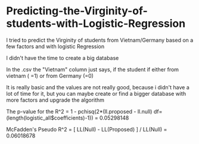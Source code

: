 # Predicting-the-Virginity-of-students-with-Logistic-Regression

I tried to predict the Virginity of students from Vietnam/Germany based on a few factors and 
with logistic Regression 

I didn't have the time to create a big database

In the .csv the "Vietnam" column just says, if the student if either from vietnam ( =1) or from Germany (=0) 

It is really basic and the values are not really good, because i didn't have a lot of time for it, but you can maybe
create or find a bigger database with more factors and upgrade the algorithm 

The p-value for the R^2 = 1 - pchisq(2*(ll.proposed - ll.null) df=(length(logistic_all$coefficients)-1)) = 0.05298148

McFadden's Pseudo R^2 = [ LL(Null) - LL(Proposed) ] / LL(Null) = 0.06018678

